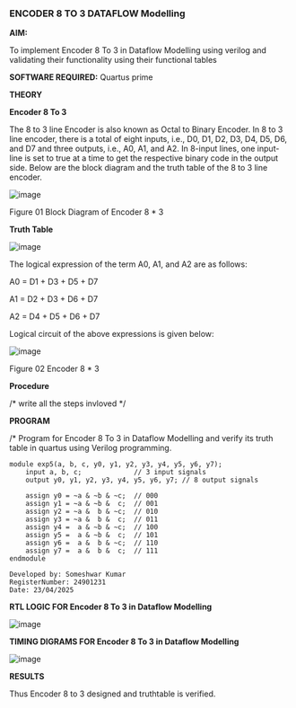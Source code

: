 ### ENCODER 8 TO 3 DATAFLOW Modelling

**AIM:**

To implement  Encoder 8 To 3 in Dataflow Modelling using verilog and validating their functionality using their functional tables

**SOFTWARE REQUIRED:** Quartus prime

**THEORY**

**Encoder 8 To 3**

The 8 to 3 line Encoder is also known as Octal to Binary Encoder. In 8 to 3 line encoder, there is a total of eight inputs, i.e., D0, D1, D2, D3, D4, D5, D6, and D7 and three outputs, i.e., A0, A1, and A2. In 8-input lines, one input-line is set to true at a time to get the respective binary code in the output side. Below are the block diagram and the truth table of the 8 to 3 line encoder.

![image](https://github.com/naavaneetha/ENCODER8TO3DATAFLOW/assets/154305477/0bc242c1-eb9e-4c47-afe5-30428470efc3)

Figure 01  Block Diagram of Encoder 8 * 3

**Truth Table**

![image](https://github.com/naavaneetha/ENCODER8TO3DATAFLOW/assets/154305477/35496b14-ae6e-4cd1-9abd-d6736b576575)

The logical expression of the term A0, A1, and A2 are as follows:

A0 = D1 + D3 + D5 + D7

A1 = D2 + D3 + D6 + D7

A2 = D4 + D5 + D6 + D7

Logical circuit of the above expressions is given below:

![image](https://github.com/naavaneetha/ENCODER8TO3DATAFLOW/assets/154305477/95acaee6-c873-4c75-89eb-ef09fb158053)

Figure 02  Encoder 8 * 3

**Procedure**

/* write all the steps invloved */

**PROGRAM**

/* Program for Encoder 8 To 3 in Dataflow Modelling and verify its truth table in quartus using Verilog programming. 
```
module exp5(a, b, c, y0, y1, y2, y3, y4, y5, y6, y7);
    input a, b, c;             // 3 input signals
    output y0, y1, y2, y3, y4, y5, y6, y7; // 8 output signals

    assign y0 = ~a & ~b & ~c;  // 000
    assign y1 = ~a & ~b &  c;  // 001
    assign y2 = ~a &  b & ~c;  // 010
    assign y3 = ~a &  b &  c;  // 011
    assign y4 =  a & ~b & ~c;  // 100
    assign y5 =  a & ~b &  c;  // 101
    assign y6 =  a &  b & ~c;  // 110
    assign y7 =  a &  b &  c;  // 111
endmodule
```
```
Developed by: Someshwar Kumar
RegisterNumber: 24901231
Date: 23/04/2025
```


**RTL LOGIC FOR Encoder 8 To 3 in Dataflow Modelling**

![image](https://github.com/user-attachments/assets/06044c08-1a77-4011-a51a-cbcee84e064f)


**TIMING DIGRAMS FOR Encoder 8 To 3 in Dataflow Modelling**

![image](https://github.com/user-attachments/assets/962b336e-fd4a-42e8-bf86-1fda89b15e8b)


**RESULTS**

Thus Encoder 8 to 3 designed and truthtable is verified.



